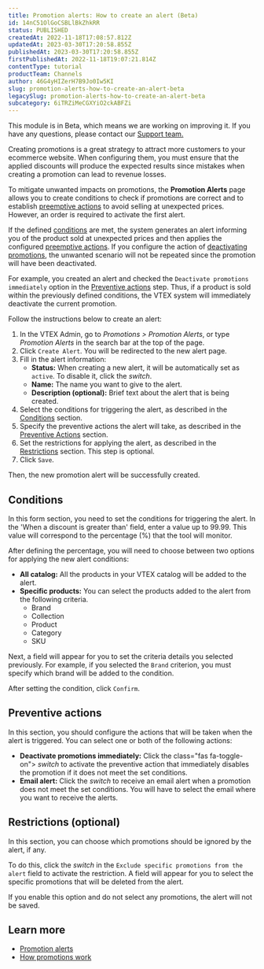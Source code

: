 ```yaml
---
title: Promotion alerts: How to create an alert (Beta)
id: 14nC51OlGoCSBLlBkZhkRR
status: PUBLISHED
createdAt: 2022-11-18T17:08:57.812Z
updatedAt: 2023-03-30T17:20:58.855Z
publishedAt: 2023-03-30T17:20:58.855Z
firstPublishedAt: 2022-11-18T19:07:21.814Z
contentType: tutorial
productTeam: Channels
author: 46G4yHIZerH7B9Jo0Iw5KI
slug: promotion-alerts-how-to-create-an-alert-beta
legacySlug: promotion-alerts-how-to-create-an-alert-beta
subcategory: 6iTRZiMeCGXYiO2ckABFZi
---
```


<div class = "alert alert-info">
This module is in Beta, which means we are working on improving it. If you have any questions, please contact our <a href="https://help.vtex.com/en/support">Support team.</a>
</div>

Creating promotions is a great strategy to attract more customers to your ecommerce website. When configuring them, you must ensure that the applied discounts will produce the expected results since mistakes when creating a promotion can lead to revenue losses.

To mitigate unwanted impacts on promotions, the **Promotion Alerts** page allows you to create conditions to check if promotions are correct and to establish [preemptive actions](https://help.vtex.com/en/tutorial/alerta-de-promocoes-como-criar-um-alerta-beta--14nC51OlGoCSBLlBkZhkRR#preventive-actions) to avoid selling at unexpected prices. However, an order is required to activate the first alert.

If the defined [conditions](#conditions) are met, the system generates an alert informing you of the product sold at unexpected prices and then applies the configured [preemptive actions](#preventive-actions). If you configure the action of [deactivating promotions](#preventive-actions), the unwanted scenario will not be repeated since the promotion will have been deactivated.

For example, you created an alert and checked the `Deactivate promotions immediately` option in the [Preventive actions](#preventive-actions) step. Thus, if a product is sold within the previously defined conditions, the VTEX system will immediately deactivate the current promotion.

Follow the instructions below to create an alert:

1. In the VTEX Admin, go to *Promotions > Promotion Alerts*, or type *Promotion Alerts* in the search bar at the top of the page.
2. Click `Create Alert`. You will be redirected to the new alert page.
3. Fill in the alert information: 
   * **Status:** When creating a new alert, it will be automatically set as `active`. To disable it, click the <i class="fas fa-toggle-on"></i> *switch*.
   * **Name:** The name you want to give to the alert.
   * **Description (optional):** Brief text about the alert that is being created.
4. Select the conditions for triggering the alert, as described in the [Conditions](#conditions) section.
5. Specify the preventive actions the alert will take, as described in the [Preventive Actions](#preventive-actions) section.
6. Set the restrictions for applying the alert, as described in the [Restrictions](#restrictions-optional) section. This step is optional.
7. Click `Save`.

Then, the new promotion alert will be successfully created.

## Conditions

In this form section, you need to set the conditions for triggering the alert. In the 'When a discount is greater than' field, enter a value up to 99.99. This value will correspond to the percentage (%) that the tool will monitor. 

After defining the percentage, you will need to choose between two options for applying the new alert conditions:

- **All catalog:** All the products in your VTEX catalog will be added to the alert.
- **Specific products:** You can select the products added to the alert from the following criteria.
   * Brand
   * Collection
   * Product
   * Category
   * SKU

Next, a field will appear for you to set the criteria details you selected previously. For example, if you selected the `Brand` criterion, you must specify which brand will be added to the condition. 

After setting the condition, click `Confirm`.

## Preventive actions

In this section, you should configure the actions that will be taken when the alert is triggered. You can select one or both of the following actions:

- **Deactivate promotions immediately:** Click the class="fas fa-toggle-on"></i> *switch* to activate the preventive action that immediately disables the promotion if it does not meet the set conditions. 
- **Email alert:** Click the <i class="fas fa-toggle-on"></i> *switch* to receive an email alert when a promotion does not meet the set conditions. You will have to select the email where you want to receive the alerts.

## Restrictions (optional)

In this section, you can choose which promotions should be ignored by the alert, if any.

To do this, click the <i class="fas fa-toggle-on"></i> *switch* in the `Exclude specific promotions from the alert` field to activate the restriction. A field will appear for you to select the specific promotions that will be deleted from the alert. 

If you enable this option and do not select any promotions, the alert will not be saved.

## Learn more

- [Promotion alerts](https://help.vtex.com/en/tutorial/alerta-de-promocoes-beta--3vDTjwoNtaxA1PUrkpEQLW)
- [How promotions work](https://help.vtex.com/en/tracks/promocoes--6asfF1vFYiZgTQtOzwJchR)
